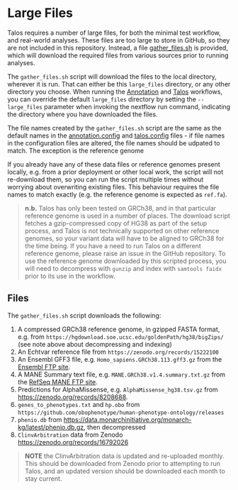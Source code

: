 # Large Files

Talos requires a number of large files, for both the minimal test workflow, and real-world analyses. These files are too large to store in GitHub, so they are not included in this repository. Instead, a file [gather_files.sh](gather_files.sh) is provided, which will download the required files from various sources prior to running analyses.

The `gather_files.sh` script will download the files to the local directory, wherever it is run. That can either be this `large_files` directory, or any other directory you choose. When running the [Annotation](../nextflow/annotation.nf) and [Talos](../nextflow/talos.nf) workflows, you can override the default `large_files` directory by setting the `--large_files` parameter when invoking the nextflow run command, indicating the directory where you have downloaded the files.

The file names created by the `gather_files.sh` script are the same as the default names in the [annotation.config](../nextflow/annotation.config) and [talos.config](../nextflow/talos.config) files - if file names in the configuration files are altered, the file names should be udpated to match. The exception is the reference genome

If you already have any of these data files or reference genomes present locally, e.g. from a prior deployment or other local work, the script will not re-download them, so you can run the script multiple times without worrying about overwriting existing files. This behaviour requires the file names to match exactly (e.g. the reference genome is expected as `ref.fa`).

> **n.b.** Talos has only been tested on GRCh38, and in that particular reference genome is used in a number of places. The download script fetches a gzip-compressed copy of HG38 as part of the setup process, and Talos is not technically supported on other reference genomes, so your variant data will have to be aligned to GRCh38 for the time being. If you have a need to run Talos on a different reference genome, please raise an issue in the GitHub repository. To use the reference genome downloaded by this scripted process, you will need to decompress with `gunzip` and index with `samtools faidx` prior to its use in the workflow.

## Files

The `gather_files.sh` script downloads the following:

1. A compressed GRCh38 reference genome, in gzipped FASTA format, e.g. from `https://hgdownload.soe.ucsc.edu/goldenPath/hg38/bigZips/` (see note above about decompressing and indexing)
2. An Echtvar reference file from `https://zenodo.org/records/15222100`
3. An Ensembl GFF3 file, e.g. `Homo_sapiens.GRCh38.113.gff3.gz` from the [Ensembl FTP site](https://ftp.ensembl.org/pub/release-113/gff3/homo_sapiens).
4. A MANE Summary text file, e.g. `MANE.GRCh38.v1.4.summary.txt.gz` from the [RefSeq MANE FTP site](https://ftp.ncbi.nlm.nih.gov/refseq/MANE/MANE_human/release_1.4).
5. Predictions for AlphaMissense, e.g. `AlphaMissense_hg38.tsv.gz` from https://zenodo.org/records/8208688.
6. `genes_to_phenotypes.txt` and `hp.obo` from `https://github.com/obophenotype/human-phenotype-ontology/releases`
7. `phenio.db` from https://data.monarchinitiative.org/monarch-kg/latest/phenio.db.gz, then decompressed
8. `ClinvArbitration` data from Zenodo https://zenodo.org/records/16792026

> **NOTE** the ClinvArbitration data is updated and re-uploaded monthly. This should be downloaded from Zenodo prior to attempting to run Talos, and an updated version should be downloaded each month to stay current.